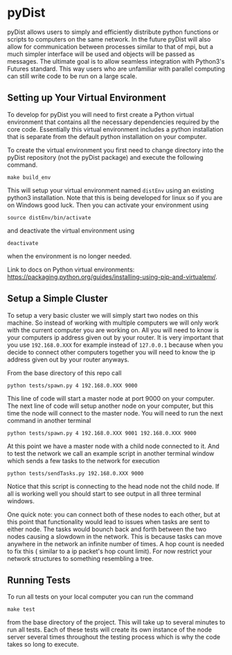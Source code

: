 # pyDist
pyDist allows users to simply and efficiently
distribute python functions or scripts to computers on the
same network. In the future pyDist will also allow for
communication between processes similar to that of mpi, but
a much simpler interface will be used and objects will be
passed as messages. The ultimate goal is to allow seamless 
integration with Python3's Futures standard. This way users
who are unfamiliar with parallel computing can still write
code to be run on a large scale.
 
## Setting up Your Virtual Environment
To develop for pyDist you will need to first create a Python virtual
environment that contains all the necessary dependencies required by
the core code. Essentially this virtual environment includes a
python installation that is separate from the default python 
installation on your computer.

To create the virtual environment you first need to
change directory into the pyDist repository (not the pyDist package)
and execute the following command.
```
make build_env
```
This will setup your virtual environment named `distEnv` using an
existing python3 installation. Note that this is being developed 
for linux so if you are on Windows good luck. Then you can activate 
your environment using
```
source distEnv/bin/activate
```
and deactivate the virtual environment using
```
deactivate
```
when the environment is no longer needed. 

Link to docs on Python virtual environments: 
<https://packaging.python.org/guides/installing-using-pip-and-virtualenv/>.

## Setup a Simple Cluster
To setup a very basic cluster we will simply start two nodes on
this machine. So instead of working with multiple computers we 
will only work with the current computer you are working on. All you
will need to know is your computers ip address given out by your 
router. It is very important that you use `192.168.0.XXX` for example
instead of `127.0.0.1` because when you decide to connect other computers
together you will need to know the ip address given out by your
router anyways. 

From the base directory of this repo call
```
python tests/spawn.py 4 192.168.0.XXX 9000
```
This line of code will start a master node at port 9000 on your computer.
The next line of code will setup another node on your computer, but
this time the node will connect to the master node. You will need to 
run the next command in another terminal
```
python tests/spawn.py 4 192.168.0.XXX 9001 192.168.0.XXX 9000
```
At this point we have a master node with a child node connected to it. 
And to test the network we call an example script in another terminal window
which sends a few tasks to the network for execution
```
python tests/sendTasks.py 192.168.0.XXX 9000
```
Notice that this script is connecting to the head node not the child
node. If all is working well you should start to see output in all 
three terminal windows.

One quick note: you can connect both of these nodes to each other, but
at this point that functionality would lead to issues when tasks are sent
to either node. The tasks would bounch back and forth between the two nodes
causing a slowdown in the network. This is because tasks can move anywhere in
the network an infinite number of times. A hop count is needed to fix this (
similar to a ip packet's hop count limit). For now restrict your network
structures to something resembling a tree.


## Running Tests
To run all tests on your local computer you can run the command
```
make test
```
from the base directory of the project. This will take up to 
several minutes to run all tests. Each of these tests will create
its own instance of the node server several times throughout the 
testing process which is why the code takes so long to execute.
